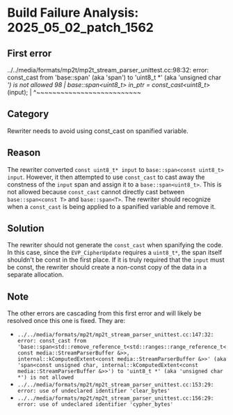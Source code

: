 # Build Failure Analysis: 2025_05_02_patch_1562

## First error

../../media/formats/mp2t/mp2t_stream_parser_unittest.cc:98:32: error: const_cast from 'base::span<const uint8_t>' (aka 'span<const unsigned char>') to 'uint8_t *' (aka 'unsigned char *') is not allowed
   98 |   base::span<uint8_t> in_ptr = const_cast<uint8_t*>(input);
      |                                ^~~~~~~~~~~~~~~~~~~~~~~~~~~

## Category
Rewriter needs to avoid using const_cast on spanified variable.

## Reason
The rewriter converted `const uint8_t* input` to `base::span<const uint8_t> input`. However, it then attempted to use `const_cast` to cast away the constness of the `input` span and assign it to a `base::span<uint8_t>`. This is not allowed because `const_cast` cannot directly cast between `base::span<const T>` and `base::span<T>`. The rewriter should recognize when a `const_cast` is being applied to a spanified variable and remove it.

## Solution
The rewriter should not generate the `const_cast` when spanifying the code. In this case, since the `EVP_CipherUpdate` requires a `uint8_t*`, the span itself shouldn't be const in the first place. If it is truly required that the `input` must be const, the rewriter should create a non-const copy of the data in a separate allocation.

## Note
The other errors are cascading from this first error and will likely be resolved once this one is fixed. They are:
- `../../media/formats/mp2t/mp2t_stream_parser_unittest.cc:147:32: error: const_cast from 'base::span<std::remove_reference_t<std::ranges::range_reference_t<const media::StreamParserBuffer &>>, internal::kComputedExtent<const media::StreamParserBuffer &>>' (aka 'span<const unsigned char, internal::kComputedExtent<const media::StreamParserBuffer &>>') to 'uint8_t *' (aka 'unsigned char *') is not allowed`
- `../../media/formats/mp2t/mp2t_stream_parser_unittest.cc:153:29: error: use of undeclared identifier 'clear_bytes'`
- `../../media/formats/mp2t/mp2t_stream_parser_unittest.cc:156:29: error: use of undeclared identifier 'cypher_bytes'`